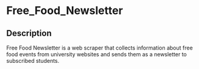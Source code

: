 # Free_Food_Newsletter
## Description
Free Food Newsletter is a web scraper that collects information about free food events from university websites and sends them as a newsletter to subscribed students.
